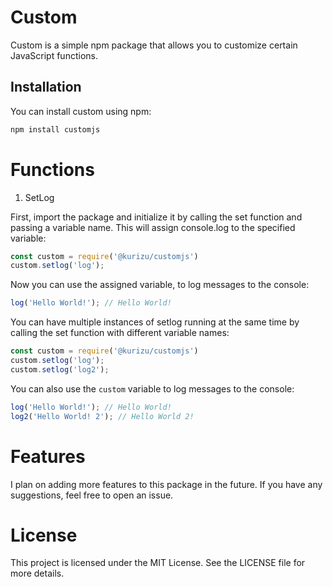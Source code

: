 # Custom

Custom is a simple npm package that allows you to customize certain JavaScript functions.

## Installation

You can install custom using npm:

```bash
npm install customjs
```

# Functions

1. SetLog <br>

First, import the package and initialize it by calling the set function and passing a variable name. This will assign console.log to the specified variable:
    
```js 
const custom = require('@kurizu/customjs')
custom.setlog('log');
```

Now you can use the assigned variable, to log messages to the console:
    
```js   
log('Hello World!'); // Hello World!
```

You can have multiple instances of setlog running at the same time by calling the set function with different variable names:
    
```js
const custom = require('@kurizu/customjs')
custom.setlog('log');
custom.setlog('log2');
```

You can also use the `custom` variable to log messages to the console:
    
```js
log('Hello World!'); // Hello World!
log2('Hello World! 2'); // Hello World 2!
```

# Features
I plan on adding more features to this package in the future. If you have any suggestions, feel free to open an issue.


# License
This project is licensed under the MIT License. See the LICENSE file for more details.
